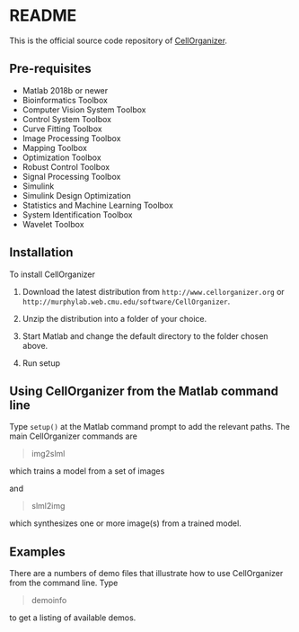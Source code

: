 # README

This is the official source code repository of [CellOrganizer](http://www.cellorganizer.org).

## Pre-requisites

* Matlab 2018b or newer
* Bioinformatics Toolbox
* Computer Vision System Toolbox
* Control System Toolbox
* Curve Fitting Toolbox
* Image Processing Toolbox
* Mapping Toolbox
* Optimization Toolbox
* Robust Control Toolbox
* Signal Processing Toolbox
* Simulink
* Simulink Design Optimization
* Statistics and Machine Learning Toolbox
* System Identification Toolbox
* Wavelet Toolbox

## Installation

To install CellOrganizer

1. Download the latest distribution from `http://www.cellorganizer.org` or  `http://murphylab.web.cmu.edu/software/CellOrganizer`.

2. Unzip the distribution into a folder of your choice.

3. Start Matlab and change the default directory to the folder chosen above.

4. Run setup

## Using CellOrganizer from the Matlab command line

Type `setup()` at the Matlab command prompt to add the relevant paths.  The main CellOrganizer commands are

  > img2slml

which trains a model from a set of images

and

  > slml2img

which synthesizes one or more image(s) from a trained model.

## Examples

There are a numbers of demo files that illustrate how to use CellOrganizer from the command line.  Type

  > demoinfo

to get a listing of available demos.
